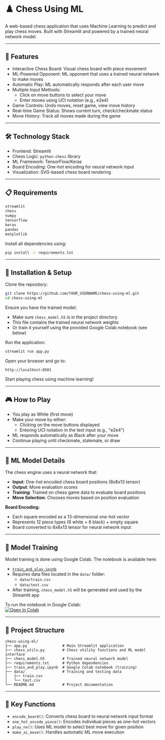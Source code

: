 # ♟️ Chess Using ML

A web-based chess application that uses Machine Learning to predict and play chess moves. Built with Streamlit and powered by a trained neural network model.

---

## 🚀 Features

- Interactive Chess Board: Visual chess board with piece movement  
- ML-Powered Opponent: ML opponent that uses a trained neural network to make moves  
- Automatic Play: ML automatically responds after each user move  
- Multiple Input Methods:  
  - Click on move buttons to select your move  
  - Enter moves using UCI notation (e.g., e2e4)  
- Game Controls: Undo moves, reset game, view move history  
- Real-time Game Status: Shows current turn, check/checkmate status  
- Move History: Track all moves made during the game  

---

## 🛠️ Technology Stack

- Frontend: Streamlit  
- Chess Logic: `python-chess` library  
- ML Framework: TensorFlow/Keras  
- Board Encoding: One-hot encoding for neural network input  
- Visualization: SVG-based chess board rendering  

---

## 📋 Requirements

```bash
streamlit  
chess  
numpy  
tensorflow  
keras  
pandas  
matplotlib
```

Install all dependencies using:

```bash
pip install -r requirements.txt
```

---

## 🚀 Installation & Setup

Clone the repository:

```bash
git clone https://github.com/YOUR_USERNAME/chess-using-ml.git
cd chess-using-ml
```

Ensure you have the trained model:

- Make sure `chess_model.h5` is in the project directory  
- This file contains the trained neural network weights  
- Or train it yourself using the provided Google Colab notebook (see below)

Run the application:

```bash
streamlit run app.py
```

Open your browser and go to:

```
http://localhost:8501
```

Start playing chess using machine learning!

---

## 🎮 How to Play

- You play as White (first move)  
- Make your move by either:  
  - Clicking on the move buttons displayed  
  - Entering UCI notation in the text input (e.g., "e2e4")  
- ML responds automatically as Black after your move  
- Continue playing until checkmate, stalemate, or draw  

---

## 🧠 ML Model Details

The chess engine uses a neural network that:

- **Input**: One-hot encoded chess board positions (8x8x13 tensor)  
- **Output**: Move evaluation scores  
- **Training**: Trained on chess game data to evaluate board positions  
- **Move Selection**: Chooses moves based on position evaluation  

**Board Encoding:**
- Each square encoded as a 13-dimensional one-hot vector  
- Represents 12 piece types (6 white + 6 black) + empty square  
- Board converted to 8x8x13 tensor for neural network input  

---

## 📓 Model Training

Model training is done using Google Colab. The notebook is available here:

- [`train_and_play.ipynb`](./train_and_play.ipynb)  
- Requires data files located in the `data/` folder:
  - `data/train.csv`
  - `data/test.csv`
- After training, `chess_model.h5` will be generated and used by the Streamlit app

To run the notebook in Google Colab:  
[![Open In Colab](https://colab.research.google.com/assets/colab-badge.svg)](https://colab.research.google.com/github/YOUR_USERNAME/Chess-using-ML/blob/main/train_and_play.ipynb)

---

## 📁 Project Structure

```
chess-using-ml/
├── app.py                # Main Streamlit application  
├── chess_utils.py        # Chess utility functions and ML model interface  
├── chess_model.h5        # Trained neural network model  
├── requirements.txt      # Python dependencies  
├── train_and_play.ipynb  # Google Colab notebook (training)  
├── data/                 # Training and testing data  
│   ├── train.csv  
│   └── test.csv  
└── README.md             # Project documentation  
```

---

## 🎯 Key Functions

- `encode_board()`: Converts chess board to neural network input format  
- `one_hot_encode_piece()`: Encodes individual pieces as one-hot vectors  
- `play_nn()`: Uses ML model to select best move for given position  
- `make_ai_move()`: Handles automatic ML move execution  

